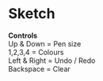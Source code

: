 # Sketch

<b>Controls</b><br>
Up & Down = Pen size<br>
1,2,3,4 = Colours<br>
Left & Right = Undo / Redo<br>
Backspace = Clear
